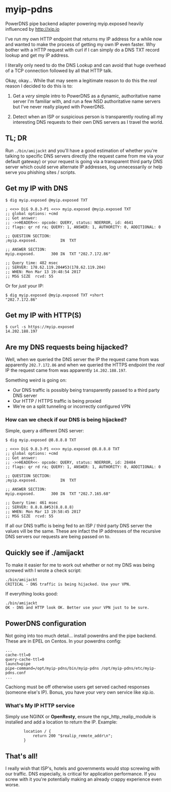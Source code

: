 # myip-pdns
PowerDNS pipe backend adapter powering myip.exposed heavily influenced by http://xip.io

I've run my own HTTP endpoint that returns my IP address for a while now and wanted
to make the process of getting my own IP even faster. Why bother with a HTTP
request with curl if I can simply do a DNS TXT record lookup and get my IP address.

I literally only need to do the DNS Lookup and can avoid that huge overhead
of a TCP connection followed by all that HTTP talk.

Okay, okay... While that may seem a legitimate reason to do this the _real_ reason
I decided to do this is to:

1. Get a _very_ simple intro to PowerDNS as a dynamic, authoritative name server
I'm familiar with, and run a few NSD authoritative name servers but I've never really
played with PowerDNS.

2. Detect when an ISP or suspicious person is transparently routing all my interesting
DNS requests to their own DNS servers as I travel the world.

## TL; DR
Run `./bin/amijackt` and you'll have a good estimation of whether you're
talking to specific DNS servers directly (the request came from me via your default gateway)
or your request is going via a transparent third party DNS server which could
serve alternate IP addresses, log unnecessarily or help serve you phishing sites / scripts.

## Get my IP with DNS
```
$ dig myip.exposed @myip.exposed TXT

; <<>> DiG 9.8.3-P1 <<>> myip.exposed @myip.exposed TXT
;; global options: +cmd
;; Got answer:
;; ->>HEADER<<- opcode: QUERY, status: NOERROR, id: 4641
;; flags: qr rd ra; QUERY: 1, ANSWER: 1, AUTHORITY: 0, ADDITIONAL: 0

;; QUESTION SECTION:
;myip.exposed.			IN	TXT

;; ANSWER SECTION:
myip.exposed.		300	IN	TXT	"202.7.172.86"

;; Query time: 482 msec
;; SERVER: 178.62.119.204#53(178.62.119.204)
;; WHEN: Mon Mar 13 19:48:54 2017
;; MSG SIZE  rcvd: 55
```
Or for *just* your IP: 
```
$ dig myip.exposed @myip.exposed TXT +short
"202.7.172.86"
```

## Get my IP with HTTP(S)
```
$ curl -s https://myip.exposed
14.202.188.197
```

## Are my DNS requests being hijacked?

Well, when we queried the DNS server the IP the request came from was apparently `202.7.172.86` and
when we queried the HTTPS endpoint the _real_ IP the request came from was apparently `14.202.188.197`.

Something weird is going on:
* Our DNS traffic is possibly being transparently passed to a third party DNS server
* Our HTTP / HTTPS traffic is being proxied
* We're on a split tunneling or incorrectly configured VPN

### How can we check if our DNS is being hijacked? 
Simple, query a different DNS server:
```
$ dig myip.exposed @8.8.8.8 TXT

; <<>> DiG 9.8.3-P1 <<>> myip.exposed @8.8.8.8 TXT
;; global options: +cmd
;; Got answer:
;; ->>HEADER<<- opcode: QUERY, status: NOERROR, id: 28484
;; flags: qr rd ra; QUERY: 1, ANSWER: 1, AUTHORITY: 0, ADDITIONAL: 0

;; QUESTION SECTION:
;myip.exposed.			IN	TXT

;; ANSWER SECTION:
myip.exposed.		300	IN	TXT	"202.7.165.68"

;; Query time: 461 msec
;; SERVER: 8.8.8.8#53(8.8.8.8)
;; WHEN: Mon Mar 13 19:58:45 2017
;; MSG SIZE  rcvd: 55
```
If all our DNS traffic is being fed to an ISP / third party DNS server the values vill be the same. These are infact the IP addresses of the recursive DNS servers our requests are being passed on to.

## Quickly see if ./amijackt
To make it easier for me to work out whether or not my DNS was being screwed with I wrote a check script:
```
./bin/amijackt
CRITICAL - DNS traffic is being hijacked. Use your VPN.
```
If everything looks good:
```
./bin/amijackt
OK - DNS and HTTP look OK. Better use your VPN just to be sure.
```
## PowerDNS configuration

Not going into too much detail... install powerdns and the pipe backend. These are in EPEL on Centos. 
In your powerdns config:
```
...
cache-ttl=0
query-cache-ttl=0
launch=pipe
pipe-command=/opt/myip-pdns/bin/myip-pdns /opt/myip-pdns/etc/myip-pdns.conf
...
```
Cachiong must be off otherwise users get served cached responses (someone else's IP). Bonus, you have your very own service like xip.io.

### What's My IP HTTP service
Simply use NGINX or **OpenResty**, ensure the ngx_http_realip_module is installed and add a location to return the IP. Example: 
```
        location / {
            return 200 "$realip_remote_addr\n";
        }
```

## That's all!
I really wish that ISP's, hotels and governments would stop screwing with our traffic.
DNS especially, is critical for application performance. If you screw with it you're
potentially making an already crappy experience even worse.

